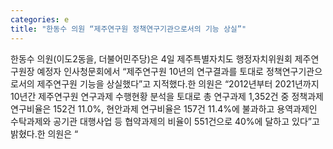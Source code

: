 ```yaml
---
categories: e
title: "한동수 의원 “제주연구원 정책연구기관으로서의 기능 상실”"
---
```

한동수 의원(이도2동을, 더불어민주당)은 4일 제주특별자치도 행정자치위원회 제주연구원장 예정자 인사청문회에서 “제주연구원 10년의 연구결과를 토대로 정책연구기관으로서의 제주연구원 기능을 상실했다”고 지적했다.한 의원은 “2012년부터 2021년까지 10년간 제주연구원 연구과제 수행현황 분석을 토대로 총 연구과제 1,352건 중 정책과제 연구비율은 152건 11.0%, 현안과제 연구비율은 157건 11.4%에 불과하고 용역과제인 수탁과제와 공기관 대행사업 등 협약과제의 비율이 551건으로 40%에 달하고 있다”고 밝혔다.한 의원은 “